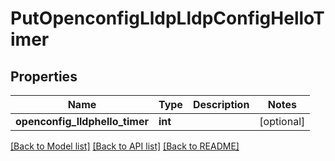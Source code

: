 # PutOpenconfigLldpLldpConfigHelloTimer

## Properties
Name | Type | Description | Notes
------------ | ------------- | ------------- | -------------
**openconfig_lldphello_timer** | **int** |  | [optional] 

[[Back to Model list]](../README.md#documentation-for-models) [[Back to API list]](../README.md#documentation-for-api-endpoints) [[Back to README]](../README.md)


